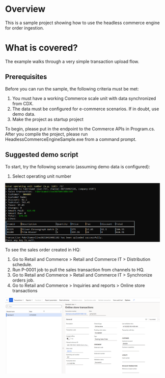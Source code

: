 # Overview

This is a sample project showing how to use the headless commerce engine for order ingestion.

# What is covered?

The example walks through a very simple transaction upload flow.

## Prerequisites

Before you can run the sample, the following criteria must be met:

1. You must have a working Commerce scale unit with data synchronized from CDX.
2. The data must be configured for e-commerce scenarios. If in doubt, use demo data.
3. Make the project as startup project

To begin, please put in the endpoint to the Commerce APIs in Program.cs.
After you compile the project, please run HeadlessCommerceEngineSample.exe from a command prompt.

## Suggested demo script

To start, try the following scenario (assuming demo data is configured):

1. Select operating unit number

![Order](./data/tx.png)

To see the sales order created in HQ:

1. Go to Retail and Commerce > Retail and Commerce IT > Distribution schedule.
2. Run P-0001 job to pull the sales transaction from channels to HQ.
3. Go to Retail and Commerce > Retail and Commerce IT > Synchronize orders job.
4. Go to Retail and Commerce > Inquiries and reports > Online store transactions

![alt text](./data/order.png)
